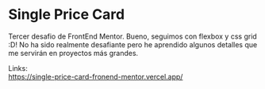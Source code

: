 # Single Price Card
Tercer desafio de FrontEnd Mentor.
Bueno, seguimos con flexbox y css grid :D!
No ha sido realmente desafiante pero he aprendido algunos detalles que me servirán en proyectos más grandes.

Links:
<br>
https://single-price-card-fronend-mentor.vercel.app/
